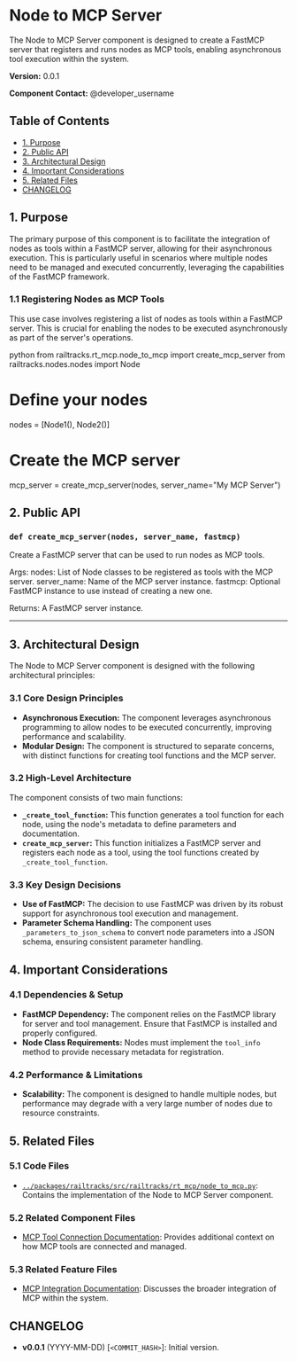 # Node to MCP Server

The Node to MCP Server component is designed to create a FastMCP server that registers and runs nodes as MCP tools, enabling asynchronous tool execution within the system.

**Version:** 0.0.1

**Component Contact:** @developer_username

## Table of Contents

- [1. Purpose](#1-purpose)
- [2. Public API](#2-public-api)
- [3. Architectural Design](#3-architectural-design)
- [4. Important Considerations](#4-important-considerations)
- [5. Related Files](#5-related-files)
- [CHANGELOG](#changelog)

## 1. Purpose

The primary purpose of this component is to facilitate the integration of nodes as tools within a FastMCP server, allowing for their asynchronous execution. This is particularly useful in scenarios where multiple nodes need to be managed and executed concurrently, leveraging the capabilities of the FastMCP framework.

### 1.1 Registering Nodes as MCP Tools

This use case involves registering a list of nodes as tools within a FastMCP server. This is crucial for enabling the nodes to be executed asynchronously as part of the server's operations.

python
from railtracks.rt_mcp.node_to_mcp import create_mcp_server
from railtracks.nodes.nodes import Node

# Define your nodes
nodes = [Node1(), Node2()]

# Create the MCP server
mcp_server = create_mcp_server(nodes, server_name="My MCP Server")


## 2. Public API

### `def create_mcp_server(nodes, server_name, fastmcp)`
Create a FastMCP server that can be used to run nodes as MCP tools.

Args:
    nodes: List of Node classes to be registered as tools with the MCP server.
    server_name: Name of the MCP server instance.
    fastmcp: Optional FastMCP instance to use instead of creating a new one.

Returns:
    A FastMCP server instance.


---

## 3. Architectural Design

The Node to MCP Server component is designed with the following architectural principles:

### 3.1 Core Design Principles

- **Asynchronous Execution:** The component leverages asynchronous programming to allow nodes to be executed concurrently, improving performance and scalability.
- **Modular Design:** The component is structured to separate concerns, with distinct functions for creating tool functions and the MCP server.

### 3.2 High-Level Architecture

The component consists of two main functions:

- **`_create_tool_function`:** This function generates a tool function for each node, using the node's metadata to define parameters and documentation.
- **`create_mcp_server`:** This function initializes a FastMCP server and registers each node as a tool, using the tool functions created by `_create_tool_function`.

### 3.3 Key Design Decisions

- **Use of FastMCP:** The decision to use FastMCP was driven by its robust support for asynchronous tool execution and management.
- **Parameter Schema Handling:** The component uses `_parameters_to_json_schema` to convert node parameters into a JSON schema, ensuring consistent parameter handling.

## 4. Important Considerations

### 4.1 Dependencies & Setup

- **FastMCP Dependency:** The component relies on the FastMCP library for server and tool management. Ensure that FastMCP is installed and properly configured.
- **Node Class Requirements:** Nodes must implement the `tool_info` method to provide necessary metadata for registration.

### 4.2 Performance & Limitations

- **Scalability:** The component is designed to handle multiple nodes, but performance may degrade with a very large number of nodes due to resource constraints.

## 5. Related Files

### 5.1 Code Files

- [`../packages/railtracks/src/railtracks/rt_mcp/node_to_mcp.py`](../packages/railtracks/src/railtracks/rt_mcp/node_to_mcp.py): Contains the implementation of the Node to MCP Server component.

### 5.2 Related Component Files

- [MCP Tool Connection Documentation](../components/mcp_tool_connection.md): Provides additional context on how MCP tools are connected and managed.

### 5.3 Related Feature Files

- [MCP Integration Documentation](../features/mcp_integration.md): Discusses the broader integration of MCP within the system.

## CHANGELOG

- **v0.0.1** (YYYY-MM-DD) [`<COMMIT_HASH>`]: Initial version.
